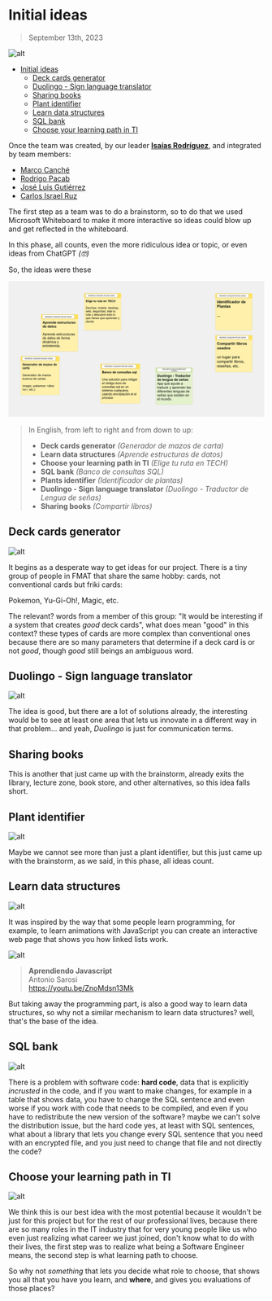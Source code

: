 # Initial ideas

> September 13th, 2023

![alt](https://images.unsplash.com/photo-1512314889357-e157c22f938d?ixlib=rb-4.0.3&ixid=M3wxMjA3fDB8MHxwaG90by1wYWdlfHx8fGVufDB8fHx8fA%3D%3D&auto=format&fit=crop&w=1471&q=80)

- [Initial ideas](#initial-ideas)
  - [Deck cards generator](#deck-cards-generator)
  - [Duolingo - Sign language translator](#duolingo---sign-language-translator)
  - [Sharing books](#sharing-books)
  - [Plant identifier](#plant-identifier)
  - [Learn data structures](#learn-data-structures)
  - [SQL bank](#sql-bank)
  - [Choose your learning path in TI](#choose-your-learning-path-in-ti)

Once the team was created, by our leader [**Isaías Rodríguez**](https://github.com/IsaiasRdzc), and integrated by team members:

- [Marco Canché](https://github.com/MarcoSIIIU)
- [Rodrigo Pacab](https://github.com/iKinoo)
- [José Luis Gutiérrez](https://github.com/Josegutierrezcouoh)
- [Carlos Israel Ruz](https://github.com/XxCharlyRuzxX)


The first step as a team was to do a brainstorm, so to do that we used Microsoft Whiteboard to make it more interactive so ideas could blow up and get reflected in the whiteboard.

In this phase, all counts, even the more ridiculous idea or topic, or even ideas from ChatGPT *(🤓)*

So, the ideas were these

![whiteboard of initial ideas](assets/Initial_Ideas/Whiteboard.png)

> In English, from left to right and from down to up: <br>
> - **Deck cards generator** *(Generador de mazos de carta)*
> - **Learn data structures** *(Aprende estructuras de datos)*
> - **Choose your learning path in TI** *(Elige tu ruta en TECH)*
> - **SQL bank** *(Banco de consultas SQL)*
> - **Plants identifier** *(Identificador de plantas)*
> - **Duolingo - Sign language translator** *(Duolingo - Traductor de Lengua de señas)*
> - **Sharing books** *(Compartir libros)*

## Deck cards generator

![alt](https://images.unsplash.com/photo-1593814681464-eef5af2b0628?ixlib=rb-4.0.3&ixid=M3wxMjA3fDB8MHxwaG90by1wYWdlfHx8fGVufDB8fHx8fA%3D%3D&auto=format&fit=crop&w=1470&q=80)

It begins as a desperate way to get ideas for our project. There is a tiny group of people in FMAT that share the same hobby: cards, not conventional cards but friki cards:

Pokemon, Yu-Gi-Oh!, Magic, etc.

The relevant? words from a member of this group: "It would be interesting if a system that creates *good* deck cards", what does mean "good" in this context? these types of cards are more complex than conventional ones because there are so many parameters that determine if a deck card is or not *good*, though *good* still beings an ambiguous word.

## Duolingo - Sign language translator

![alt](https://images.unsplash.com/photo-1640550444366-b94e5752c479?ixlib=rb-4.0.3&ixid=M3wxMjA3fDB8MHxwaG90by1wYWdlfHx8fGVufDB8fHx8fA%3D%3D&auto=format&fit=crop&w=1632&q=80)

The idea is good, but there are a lot of solutions already, the interesting would be to see at least one area that lets us innovate in a different way in that problem... and yeah, *Duolingo* is just for communication terms.

## Sharing books

This is another that just came up with the brainstorm, already exits the library, lecture zone, book store, and other alternatives, so this idea falls short.

## Plant identifier

![alt](https://images.unsplash.com/photo-1687273195751-14befe467d43?ixlib=rb-4.0.3&ixid=M3wxMjA3fDB8MHxwaG90by1wYWdlfHx8fGVufDB8fHx8fA%3D%3D&auto=format&fit=crop&w=1406&q=80)

Maybe we cannot see more than just a plant identifier, but this just came up with the brainstorm, as we said, in this phase, all ideas count.

## Learn data structures

![alt](https://images.unsplash.com/photo-1640158615573-cd28feb1bf4e?ixlib=rb-4.0.3&ixid=M3wxMjA3fDB8MHxwaG90by1wYWdlfHx8fGVufDB8fHx8fA%3D%3D&auto=format&fit=crop&w=1470&q=80)

It was inspired by the way that some people learn programming, for example, to learn animations with JavaScript you can create an interactive web page that shows you how linked lists work.


![alt](https://img.youtube.com/vi/ZnoMdsn13Mk/maxresdefault.jpg)
> **Aprendiendo Javascript** <br>
> Antonio Sarosi <br>
> https://youtu.be/ZnoMdsn13Mk

But taking away the programming part, is also a good way to learn data structures, so why not a similar mechanism to learn data structures? well, that's the base of the idea.

## SQL bank

![alt](https://images.unsplash.com/photo-1515879218367-8466d910aaa4?ixlib=rb-4.0.3&ixid=M3wxMjA3fDB8MHxwaG90by1wYWdlfHx8fGVufDB8fHx8fA%3D%3D&auto=format&fit=crop&w=1469&q=80)

There is a problem with software code: **hard code**, data that is explicitly *incrusted* in the code, and if you want to make changes, for example in a table that shows data, you have to change the SQL sentence and even worse if you work with code that needs to be compiled, and even if you have to redistribute the new version of the software? maybe we can't solve the distribution issue, but the hard code yes, at least with SQL sentences, what about a library that lets you change every SQL sentence that you need with an encrypted file, and you just need to change that file and not directly the code?

## Choose your learning path in TI

![alt](https://plus.unsplash.com/premium_photo-1661513968078-4d62ab2312bc?ixlib=rb-4.0.3&ixid=M3wxMjA3fDB8MHxwaG90by1wYWdlfHx8fGVufDB8fHx8fA%3D%3D&auto=format&fit=crop&w=1470&q=80)

We think this is our best idea with the most potential because it wouldn't be just for this project but for the rest of our professional lives, because there are so many roles in the IT industry that for very young people like us who even just realizing what career we just joined, don't know what to do with their lives, the first step was to realize what being a Software Engineer means, the second step is what learning path to choose.

So why not *something* that lets you decide what role to choose, that shows you all that you have you learn, and **where**, and gives you evaluations of those places?

